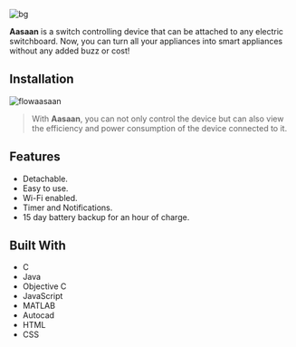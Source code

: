 ![bg](https://user-images.githubusercontent.com/20211622/37682170-c4ea7a20-2cae-11e8-946d-04afd832b329.png)

**Aasaan** is a switch controlling device that can be attached to any electric switchboard. Now, you can turn all your appliances into smart appliances without any added buzz or cost!

## Installation

![flowaasaan](https://user-images.githubusercontent.com/20211622/37682790-82b96c72-2cb0-11e8-93cc-bacb84af688c.png)

> With **Aasaan**, you can not only control the device but can also
> view the efficiency and power consumption of the device connected to it.

## Features

* Detachable. 
* Easy to use.
* Wi-Fi enabled.
* Timer and Notifications.
* 15 day battery backup for an hour of charge.

## Built With

* C
* Java
* Objective C
* JavaScript
* MATLAB
* Autocad
* HTML
* CSS
